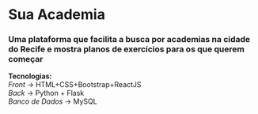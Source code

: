 # Sua Academia
### Uma plataforma que facilita a busca por academias na cidade do Recife e mostra planos de exercícios para os que querem começar
**Tecnologias:**  
*Front* -> HTML+CSS+Bootstrap+ReactJS  
*Back* -> Python + Flask  
*Banco de Dados* -> MySQL  
